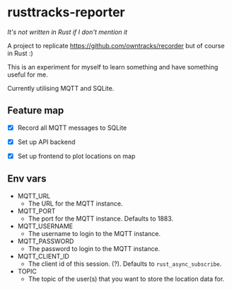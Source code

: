 # rusttracks-reporter

*It's not written in Rust if I don't mention it*

A project to replicate https://github.com/owntracks/recorder but of course in Rust :)

This is an experiment for myself to learn something and have something useful for me.

Currently utilising MQTT and SQLite.

## Feature map
- [x] Record all MQTT messages to SQLite
- [x] Set up API backend
- [x] Set up frontend to plot locations on map


## Env vars

 - MQTT_URL
    - The URL for the MQTT instance.
 - MQTT_PORT
    - The port for the MQTT instance. Defaults to 1883.
 - MQTT_USERNAME
    - The username to login to the MQTT instance.
 - MQTT_PASSWORD
    - The password to login to the MQTT instance.
 - MQTT_CLIENT_ID
    - The client id of this session. (?). Defaults to `rust_async_subscribe`.
 - TOPIC
    - The topic of the user(s) that you want to store the location data for.